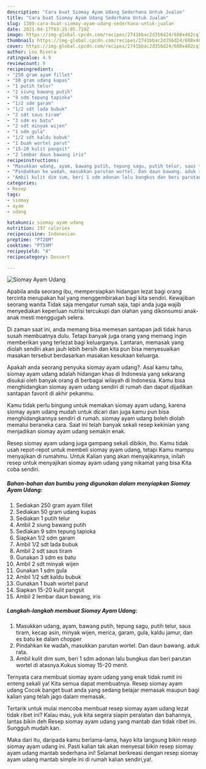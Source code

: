 ```yaml
---
description: "Cara buat Siomay Ayam Udang Sederhana Untuk Jualan"
title: "Cara buat Siomay Ayam Udang Sederhana Untuk Jualan"
slug: 1380-cara-buat-siomay-ayam-udang-sederhana-untuk-jualan
date: 2021-04-17T03:25:05.719Z
image: https://img-global.cpcdn.com/recipes/2741bbac2d356d24/680x482cq70/siomay-ayam-udang-foto-resep-utama.jpg
thumbnail: https://img-global.cpcdn.com/recipes/2741bbac2d356d24/680x482cq70/siomay-ayam-udang-foto-resep-utama.jpg
cover: https://img-global.cpcdn.com/recipes/2741bbac2d356d24/680x482cq70/siomay-ayam-udang-foto-resep-utama.jpg
author: Lou Rivera
ratingvalue: 4.9
reviewcount: 9
recipeingredient:
- "250 gram ayam fillet"
- "50 gram udang kupas"
- "1 putih telur"
- "2 siung bawang putih"
- "9 sdm tepung tapioka"
- "1/2 sdm garam"
- "1/2 sdt lada bubuk"
- "2 sdt saus tiram"
- "3 sdm es batu"
- "2 sdt minyak wijen"
- "1 sdm gula"
- "1/2 sdt kaldu bubuk"
- "1 buah wortel parut"
- "15-20 kulit pangsit"
- "2 lembar daun bawang iris"
recipeinstructions:
- "Masukkan udang, ayam, bawang putih, tepung sagu, putih telur, saus tiram, kecap asin, minyak wijen, merica, garam, gula, kaldu jamur, dan es batu ke dalam chopper"
- "Pindahkan ke wadah, masukkan parutan wortel. Dan daun bawang. aduk rata."
- "Ambil kulit dim sum, beri 1 sdm adonan lalu bungkus dan beri parutan wortel di atasnya.Kukus siomay 15-20 menit."
categories:
- Resep
tags:
- siomay
- ayam
- udang

katakunci: siomay ayam udang 
nutrition: 197 calories
recipecuisine: Indonesian
preptime: "PT28M"
cooktime: "PT59M"
recipeyield: "4"
recipecategory: Dessert

---
```



![Siomay Ayam Udang](https://img-global.cpcdn.com/recipes/2741bbac2d356d24/680x482cq70/siomay-ayam-udang-foto-resep-utama.jpg)

Apabila anda seorang ibu, mempersiapkan hidangan lezat bagi orang tercinta merupakan hal yang menggembirakan bagi kita sendiri. Kewajiban seorang  wanita Tidak saja mengatur rumah saja, tapi anda juga wajib menyediakan keperluan nutrisi tercukupi dan olahan yang dikonsumsi anak-anak mesti menggugah selera.

Di zaman  saat ini, anda memang bisa memesan santapan jadi tidak harus susah membuatnya dulu. Tetapi banyak juga orang yang memang ingin memberikan yang terlezat bagi keluarganya. Lantaran, memasak yang diolah sendiri akan jauh lebih bersih dan kita pun bisa menyesuaikan masakan tersebut berdasarkan masakan kesukaan keluarga. 



Apakah anda seorang penyuka siomay ayam udang?. Asal kamu tahu, siomay ayam udang adalah hidangan khas di Indonesia yang sekarang disukai oleh banyak orang di berbagai wilayah di Indonesia. Kamu bisa menghidangkan siomay ayam udang sendiri di rumah dan dapat dijadikan santapan favorit di akhir pekanmu.

Kamu tidak perlu bingung untuk memakan siomay ayam udang, karena siomay ayam udang mudah untuk dicari dan juga kamu pun bisa menghidangkannya sendiri di rumah. siomay ayam udang boleh diolah memalui beraneka cara. Saat ini telah banyak sekali resep kekinian yang menjadikan siomay ayam udang semakin enak.

Resep siomay ayam udang juga gampang sekali dibikin, lho. Kamu tidak usah repot-repot untuk membeli siomay ayam udang, tetapi Kamu mampu menyajikan di rumahmu. Untuk Kalian yang akan menyajikannya, inilah resep untuk menyajikan siomay ayam udang yang nikamat yang bisa Kita coba sendiri.

<!--inarticleads1-->

##### Bahan-bahan dan bumbu yang digunakan dalam menyiapkan Siomay Ayam Udang:

1. Sediakan 250 gram ayam fillet
1. Sediakan 50 gram udang kupas
1. Sediakan 1 putih telur
1. Ambil 2 siung bawang putih
1. Sediakan 9 sdm tepung tapioka
1. Siapkan 1/2 sdm garam
1. Ambil 1/2 sdt lada bubuk
1. Ambil 2 sdt saus tiram
1. Gunakan 3 sdm es batu
1. Ambil 2 sdt minyak wijen
1. Gunakan 1 sdm gula
1. Ambil 1/2 sdt kaldu bubuk
1. Gunakan 1 buah wortel parut
1. Siapkan 15-20 kulit pangsit
1. Ambil 2 lembar daun bawang, iris




<!--inarticleads2-->

##### Langkah-langkah membuat Siomay Ayam Udang:

1. Masukkan udang, ayam, bawang putih, tepung sagu, putih telur, saus tiram, kecap asin, minyak wijen, merica, garam, gula, kaldu jamur, dan es batu ke dalam chopper
1. Pindahkan ke wadah, masukkan parutan wortel. Dan daun bawang. aduk rata.
1. Ambil kulit dim sum, beri 1 sdm adonan lalu bungkus dan beri parutan wortel di atasnya.Kukus siomay 15-20 menit.




Ternyata cara membuat siomay ayam udang yang enak tidak rumit ini enteng sekali ya! Kita semua dapat membuatnya. Resep siomay ayam udang Cocok banget buat anda yang sedang belajar memasak maupun bagi kalian yang telah jago dalam memasak.

Tertarik untuk mulai mencoba membuat resep siomay ayam udang lezat tidak ribet ini? Kalau mau, yuk kita segera siapin peralatan dan bahannya, lantas bikin deh Resep siomay ayam udang yang mantab dan tidak ribet ini. Sungguh mudah kan. 

Maka dari itu, daripada kamu berlama-lama, hayo kita langsung bikin resep siomay ayam udang ini. Pasti kalian tak akan menyesal bikin resep siomay ayam udang mantab sederhana ini! Selamat berkreasi dengan resep siomay ayam udang mantab simple ini di rumah kalian sendiri,ya!.

